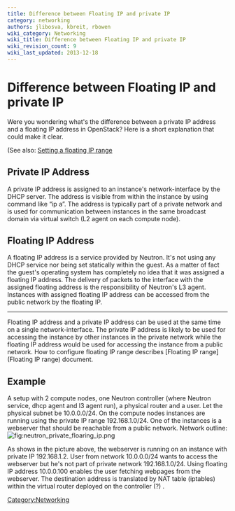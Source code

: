```yaml
---
title: Difference between Floating IP and private IP
category: networking
authors: jlibosva, kbreit, rbowen
wiki_category: Networking
wiki_title: Difference between Floating IP and private IP
wiki_revision_count: 9
wiki_last_updated: 2013-12-18
---
```


# Difference between Floating IP and private IP

Were you wondering what's the difference between a private IP address and a floating IP address in OpenStack? Here is a short explanation that could make it clear.

(See also: [ Setting a floating IP range](Floating_IP_range)

## Private IP Address

A private IP address is assigned to an instance's network-interface by the DHCP server. The address is visible from within the instance by using command like “ip a”. The address is typically part of a private network and is used for communication between instances in the same broadcast domain via virtual switch (L2 agent on each compute node).

## Floating IP Address

A floating IP address is a service provided by Neutron. It's not using any DHCP service nor being set statically within the guest. As a matter of fact the guest's operating system has completely no idea that it was assigned a floating IP address. The delivery of packets to the interface with the assigned floating address is the responsibility of Neutron's L3 agent. Instances with assigned floating IP address can be accessed from the public network by the floating IP.

------------------------------------------------------------------------

Floating IP address and a private IP address can be used at the same time on a single network-interface. The private IP address is likely to be used for accessing the instance by other instances in the private network while the floating IP address would be used for accessing the instance from a public network. How to configure floating IP range describes [Floating IP range](Floating IP range) document.

## Example

A setup with 2 compute nodes, one Neutron controller (where Neutron service, dhcp agent and l3 agent run), a physical router and a user. Let the physical subnet be 10.0.0.0/24. On the compute nodes instances are running using the private IP range 192.168.1.0/24. One of the instances is a webserver that should be reachable from a public network. Network outline: ![](neutron_private_floaring_ip.png "fig:neutron_private_floaring_ip.png")

As shows in the picture above, the webserver is running on an instance with private IP 192.168.1.2. User from network 10.0.0.0/24 wants to access the webserver but he's not part of private network 192.168.1.0/24. Using floating IP address 10.0.0.100 enables the user fetching webpages from the webserver. The destination address is translated by NAT table (iptables) within the virtual router deployed on the controller (?) .

<Category:Networking>
